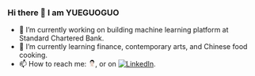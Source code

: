 ### Hi there 👋 I am YUEGUOGUO

- 🔭 I’m currently working on building machine learning platform at Standard Chartered Bank.
- 🌱 I’m currently learning finance, contemporary arts, and Chinese food cooking.
- 📫 How to reach me: [![Blog post][1.2]][1], or on [![LinkedIn][2.2]][2].

<!-- Icons -->
<!-- [1.2]: https://github.com/yueguoguo/yueguoguo/blob/aa0435b73479456e7f71a1d16ba3fd51f4e85896/misc/yueguoguo_icon.jpg  -->
[1.2]: misc/yueguoguo_icon.jpg
[2.2]: https://raw.githubusercontent.com/MartinHeinz/MartinHeinz/master/linkedin-3-16.png

<!-- Links to your social media accounts -->
[1]: http://yueguoguo.github.io/
[2]: https://www.linkedin.com/in/yueguoguo1024/